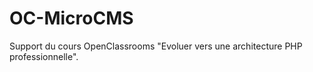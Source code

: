 # OC-MicroCMS

Support du cours OpenClassrooms "Evoluer vers une architecture PHP professionnelle".
